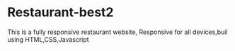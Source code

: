 # Restaurant-best2
This is a fully responsive restaurant website, Responsive for all devices,buil using HTML,CSS,Javascript
